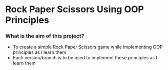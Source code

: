 # Rock Paper Scissors Using OOP Principles

### What is the aim of this project?

- To create a simple Rock Paper Scissors game while implementing OOP principles as I learn them
- Each version/branch is to be used to implement these principles as I learn them
